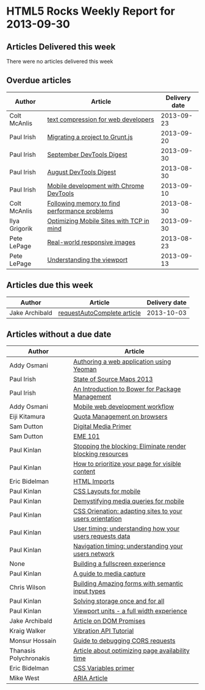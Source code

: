 HTML5 Rocks Weekly Report for 2013-09-30
========================================

Articles Delivered this week
----------------------------

There were no articles delivered this week

Overdue articles
----------------

|Author|Article|Delivery date|
|------|-------|-------------|
|Colt McAnlis|[text compression for web developers](https://github.com/html5rocks/www.html5rocks.com/issues/585)|2013-09-23|
|Paul Irish|[Migrating a project to Grunt.js](https://github.com/html5rocks/www.html5rocks.com/issues/532)|2013-09-20|
|Paul Irish|[September DevTools Digest](https://github.com/html5rocks/www.html5rocks.com/issues/529)|2013-09-30|
|Paul Irish|[August DevTools Digest](https://github.com/html5rocks/www.html5rocks.com/issues/528)|2013-08-30|
|Paul Irish|[Mobile development with Chrome DevTools](https://github.com/html5rocks/www.html5rocks.com/issues/526)|2013-09-10|
|Colt McAnlis|[Following memory to find performance problems](https://github.com/html5rocks/www.html5rocks.com/issues/497)|2013-08-30|
|Ilya Grigorik|[Optimizing Mobile Sites with TCP in mind](https://github.com/html5rocks/www.html5rocks.com/issues/496)|2013-09-30|
|Pete LePage|[Real-world responsive images](https://github.com/html5rocks/www.html5rocks.com/issues/490)|2013-08-23|
|Pete LePage|[Understanding the viewport](https://github.com/html5rocks/www.html5rocks.com/issues/488)|2013-09-13|

Articles due this week
----------------------

|Author|Article|Delivery date|
|------|-------|-------------|
|Jake Archibald|[requestAutoComplete article](https://github.com/html5rocks/www.html5rocks.com/issues/621)|2013-10-03|

Articles without a due date
---------------------------

|Author|Article|
|------|-------|
|Addy Osmani|[Authoring a web application using Yeoman](https://github.com/html5rocks/www.html5rocks.com/issues/571)|
|Paul Irish|[State of Source Maps 2013](https://github.com/html5rocks/www.html5rocks.com/issues/531)|
|Paul Irish|[An Introduction to Bower for Package Management ](https://github.com/html5rocks/www.html5rocks.com/issues/530)|
|Addy Osmani|[Mobile web development workflow](https://github.com/html5rocks/www.html5rocks.com/issues/527)|
|Eiji Kitamura|[Quota Management on browsers](https://github.com/html5rocks/www.html5rocks.com/issues/514)|
|Sam Dutton|[Digital Media Primer](https://github.com/html5rocks/www.html5rocks.com/issues/513)|
|Sam Dutton|[EME 101](https://github.com/html5rocks/www.html5rocks.com/issues/512)|
|Paul Kinlan|[Stopping the blocking: Eliminate render blocking resources](https://github.com/html5rocks/www.html5rocks.com/issues/509)|
|Paul Kinlan|[How to prioritize your page for visible content](https://github.com/html5rocks/www.html5rocks.com/issues/508)|
|Eric Bidelman|[HTML Imports](https://github.com/html5rocks/www.html5rocks.com/issues/493)|
|Paul Kinlan|[CSS Layouts for mobile](https://github.com/html5rocks/www.html5rocks.com/issues/491)|
|Paul Kinlan|[Demystifying media queries for mobile](https://github.com/html5rocks/www.html5rocks.com/issues/489)|
|Paul Kinlan|[CSS Orienation: adapting sites to your users orientation](https://github.com/html5rocks/www.html5rocks.com/issues/487)|
|Paul Kinlan|[User timing: understanding how your users requests data](https://github.com/html5rocks/www.html5rocks.com/issues/486)|
|Paul Kinlan|[Navigation timing: understanding your users network](https://github.com/html5rocks/www.html5rocks.com/issues/485)|
|None|[Building a fullscreen experience](https://github.com/html5rocks/www.html5rocks.com/issues/484)|
|Paul Kinlan|[A guide to media capture](https://github.com/html5rocks/www.html5rocks.com/issues/483)|
|Chris Wilson|[Building Amazing forms with semantic input types](https://github.com/html5rocks/www.html5rocks.com/issues/482)|
|Paul Kinlan|[Solving storage once and for all](https://github.com/html5rocks/www.html5rocks.com/issues/481)|
|Paul Kinlan|[Viewport units - a full width experience](https://github.com/html5rocks/www.html5rocks.com/issues/480)|
|Jake Archibald|[Article on DOM Promises](https://github.com/html5rocks/www.html5rocks.com/issues/446)|
|Kraig Walker|[Vibration API Tutorial](https://github.com/html5rocks/www.html5rocks.com/issues/297)|
|Monsur Hossain|[Guide to debugging CORS requests](https://github.com/html5rocks/www.html5rocks.com/issues/282)|
|Thanasis Polychronakis|[Article about optimizing page availability time](https://github.com/html5rocks/www.html5rocks.com/issues/279)|
|Eric Bidelman|[CSS Variables primer](https://github.com/html5rocks/www.html5rocks.com/issues/198)|
|Mike West|[ARIA Article](https://github.com/html5rocks/www.html5rocks.com/issues/40)|
